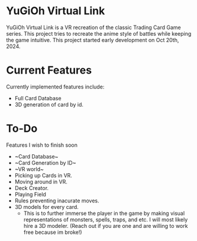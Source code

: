 # YuGiOh Virtual Link
 
YuGiOh Virtual Link is a VR recreation of the classic Trading Card Game series. This project tries to recreate the anime style of battles while keeping the game intuitive. This project started early development on Oct 20th, 2024.

# Current Features
Currently implemented features include:
* Full Card Database
* 3D generation of card by id.

# To-Do
Features I wish to finish soon
* ~Card Database~
* ~Card Generation by ID~
* ~VR world~
* Picking up Cards in VR.
* Moving around in VR.
* Deck Creator.
* Playing Field
* Rules preventing inacurate moves.
* 3D models for every card.
  * This is to further immerse the player in the game by making visual representations of monsters, spells, traps, and etc. I will most likely hire a 3D modeler. (Reach out if you are one and are willing to work free because im broke!)
